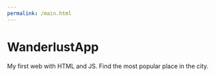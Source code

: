 ```yaml
---
permalink: /main.html
---
```

# WanderlustApp
My first web with HTML and JS. Find the most popular place in the city.
